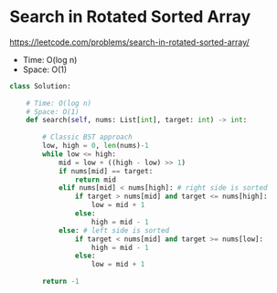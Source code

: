 
# Search in Rotated Sorted Array

https://leetcode.com/problems/search-in-rotated-sorted-array/

- Time: O(log n)
- Space: O(1)


```python
class Solution:
    
    # Time: O(log n)
    # Space: O(1)
    def search(self, nums: List[int], target: int) -> int:
        
        # Classic BST approach
        low, high = 0, len(nums)-1
        while low <= high:
            mid = low + ((high - low) >> 1)
            if nums[mid] == target:
                return mid
            elif nums[mid] < nums[high]: # right side is sorted
                if target > nums[mid] and target <= nums[high]:
                    low = mid + 1
                else:
                    high = mid - 1
            else: # left side is sorted
                if target < nums[mid] and target >= nums[low]:
                    high = mid - 1
                else:
                    low = mid + 1
            
        return -1
```
